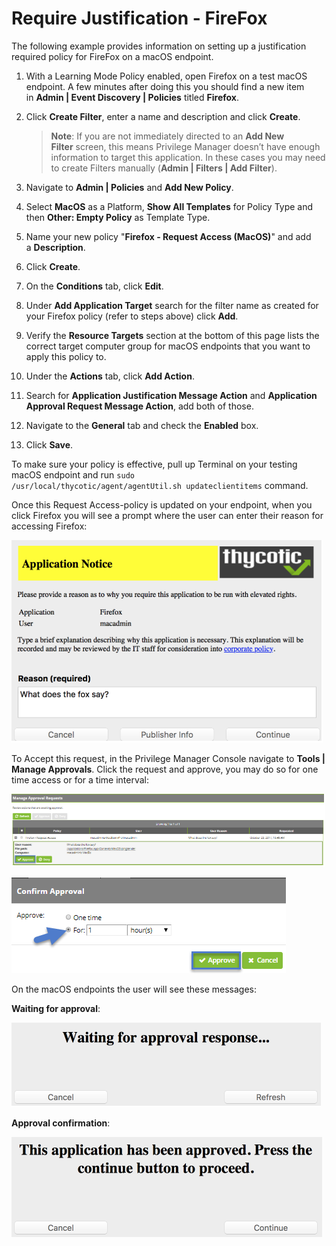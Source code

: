 [title]: # (Require Justification - FireFox)
[tags]: # (standard user, policy, macOS)
[priority]: # (4802)
# Require Justification - FireFox

The following example provides information on setting up a justification required policy for FireFox on a macOS endpoint.

1. With a Learning Mode Policy enabled, open Firefox on a test macOS endpoint. A few minutes after doing this you should find a new item in __Admin | Event  Discovery | Policies__ titled __Firefox__.
1. Click __Create Filter__, enter a name and description and click __Create__.

   >**Note**:
   >If you are not immediately directed to an __Add New Filter__ screen, this means Privilege Manager doesn’t have enough information to target this application. In these cases you may need to create Filters manually (__Admin | Filters | Add Filter__).
1. Navigate to __Admin | Policies__ and __Add New Policy__.
1. Select __MacOS__ as a Platform, __Show All Templates__ for Policy Type and then __Other: Empty Policy__ as Template Type.
1. Name your new policy "__Firefox - Request Access (MacOS)__" and add a __Description__.
1. Click __Create__.
1. On the __Conditions__ tab, click __Edit__.
1. Under __Add Application Target__ search for the filter name as created for your Firefox policy (refer to steps above) click __Add__. 
1. Verify the __Resource Targets__ section at the bottom of this page lists the correct target computer group for macOS endpoints that you want to apply this policy to.
1. Under the __Actions__ tab, click __Add Action__.
1. Search for __Application Justification Message Action__ and __Application Approval Request Message Action__, add both of those.
1. Navigate to the __General__ tab and check the __Enabled__ box. 
1. Click __Save__.

To make sure your policy is effective, pull up Terminal on your testing macOS endpoint and run `sudo /usr/local/thycotic/agent/agentUtil.sh updateclientitems` command.

Once this Request Access-policy is updated on your endpoint, when you click Firefox you will see a prompt where the user can enter their reason for accessing Firefox:

![Justification prompt](images/justification/69033ee952db3fccff69a5d31a418bf5.png)

To Accept this request, in the Privilege Manager Console navigate to __Tools | Manage Approvals__. Click the request and approve, you may do so for one time access or for a time interval:

![One time access approval](images/justification/a9396ab9e92e319ddc6bae942109c4aa.png)

![Timed approval](images/justification/24682d759124b56bfb839ce7a333c8cb.png)

On the macOS endpoints the user will see these messages:

__Waiting for approval__:

![Waiting for approval](images/justification/b37ccacfb0d4b880dcfd6f8f9833af44.png)

__Approval confirmation__:

![Request has been approved](images/justification/d647732bf68c38c350c5e43bed0417ce.png)
